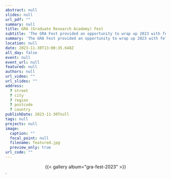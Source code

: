 ```yaml
---
abstract: null
slides: null
url_pdf: ""
summary: null
title: GRA (Graduate Research Academy) Fest
subtitle: 'The GRA Fest provided an opportunity to wrap up 2023 with fellow research students, academic mentors, and industry experts. <a href="https://beyersmannlab.cogscience.org/author/claire-galea/" target="_blank">Claire Galea</a> presented during the panel *From dairy to Dolly Parton – Models of industry engagement for graduate researchers*, chaired by <a href="https://beyersmannlab.cogscience.org/author/dr.-elisabeth-lisi-beyersmann/" target="_blank">Dr. Lisi Beyersmann</a> (30 November 2023).'
summary: 'The GRA Fest provided an opportunity to wrap up 2023 with fellow research students, academic mentors, and industry experts. <a href="https://beyersmannlab.cogscience.org/author/claire-galea/" target="_blank">Claire Galea</a> presented during the panel *From dairy to Dolly Parton – Models of industry engagement for graduate researchers*, chaired by <a href="https://beyersmannlab.cogscience.org/author/dr.-elisabeth-lisi-beyersmann/" target="_blank">Dr. Lisi Beyersmann</a> (30 November 2023).'
location: null
date: 2023-11-30T13:00:35.648Z
all_day: false
event: null
event_url: null
featured: null
authors: null
url_video: ""
url_slides: ""
address:
  ? street
  ? city
  ? region
  ? postcode
  ? country
publishDate: 2023-11-30Tnull
tags: null
projects: null
image:
  caption: ""
  focal_point: null
  filename: featured.jpg
  preview_only: true
url_code: ""
---
```


<center>{{< gallery album="gra-fest-2023" >}}</center>.
